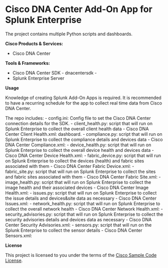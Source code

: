# Cisco DNA Center Add-On App for Splunk Enterprise

The project contains multiple Python scripts and dashboards.

**Cisco Products & Services:**

- Cisco DNA Center

**Tools & Frameworks:**

- Cisco DNA Center SDK - dnacentersdk -
- Splunk Enterprise Server

**Usage**

Knowledge of creating Splunk Add-On Apps is required.
It is recommended to have a recurring schedule for the app to collect real time data from Cisco DNA Center.

The repo includes:
    - config.ini: Config file to set the Cisco DNA Center connection details for the SDK.
    - client_health.py: script that will run on Splunk Enterprise to collect the overall client health data
    - Cisco DNA Center Client Health.xml: dashboard.
    - compliance.py: script that will run on Splunk Enterprise to collect the compliance details and devices data
    - Cisco DNA Center Compliance.xml:
    - device_health.py: script that will run on Splunk Enterprise to collect the overall device health and devices data
    - Cisco DNA Center Device Health.xml:
    - fabric_device.py: script that will run on Splunk Enterprise to collect the devices (health) and fabric sites associated with them
    - Cisco DNA Center Fabric Device.xml:
    - fabric_site.py: script that will run on Splunk Enterprise to collect the sites and fabric sites associated with them
    - Cisco DNA Center Fabric Site.xml:
    - image_health.py: script that will run on Splunk Enterprise to collect the image health and their associated devices
    - Cisco DNA Center Image Health.xml:
    - issues.py: script that will run on Splunk Enterprise to collect the issue details and devices&site data as necessary
    - Cisco DNA Center Issues.xml:
    - network_health.py: script that will run on Splunk Enterprise to collect the overall network health
    - Cisco DNA Center Network Health.xml:
    - security_advisories.py: script that will run on Splunk Enterprise to collect the security advisories details and devices data as necessary
    - Cisco DNA Center Security Advisories.xml:
    - sensors.py: script that will run on the Splunk Enterprise to collect the sensor details
    - Cisco DNA Center Sensors.xml:


**License**

This project is licensed to you under the terms of the [Cisco Sample Code License](./LICENSE).

